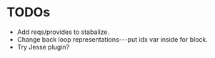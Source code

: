 TODOs
================
 * Add reqs/provides to stabalize.
 * Change back loop representations---put idx var inside for block.
 * Try Jesse plugin?
